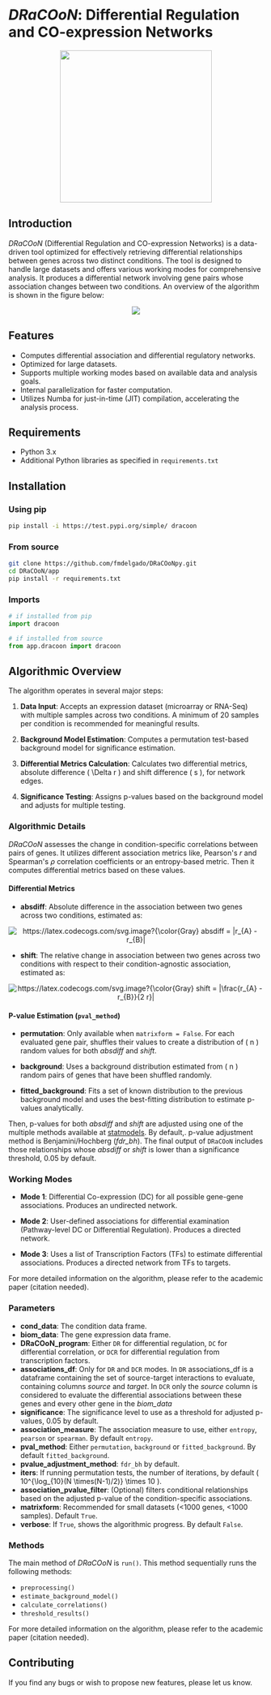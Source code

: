 # _DRaCOoN_: Differential Regulation and CO-expression Networks
<p align="center">
  <img src="https://github.com/fmdelgado/DRACOONpy/raw/master/img/dracoon_logo.png" width="300"/>
</p>

## Introduction
_DRaCOoN_ (Differential Regulation and CO-expression Networks) is a data-driven tool optimized for effectively retrieving differential relationships between genes across two distinct conditions. The tool is designed to handle large datasets and offers various working modes for comprehensive analysis. It produces a differential network involving gene pairs whose association changes between two conditions.
An overview of the algorithm is shown in the figure below:



<p align="center">
  <img src="https://github.com/fmdelgado/DRACOONpy/raw/master/img/graphical_abstract.jpg" />
</p>

## Features

- Computes differential association and differential regulatory networks.
- Optimized for large datasets.
- Supports multiple working modes based on available data and analysis goals.
- Internal parallelization for faster computation.
- Utilizes Numba for just-in-time (JIT) compilation, accelerating the analysis process.

## Requirements

- Python 3.x
- Additional Python libraries as specified in `requirements.txt`

## Installation

### Using pip
```bash
pip install -i https://test.pypi.org/simple/ dracoon
```

### From source

```bash
git clone https://github.com/fmdelgado/DRaCOoNpy.git
cd DRaCOoN/app
pip install -r requirements.txt
```

### Imports

```python
# if installed from pip
import dracoon

# if installed from source
from app.dracoon import dracoon
```

## Algorithmic Overview

The algorithm operates in several major steps:

1. **Data Input**: Accepts an expression dataset (microarray or RNA-Seq) with multiple samples across two conditions. A minimum of 20 samples per condition is recommended for meaningful results.
  
2. **Background Model Estimation**: Computes a permutation test-based background model for significance estimation.

3. **Differential Metrics Calculation**: Calculates two differential metrics, absolute difference \( \Delta r \) and shift difference \( s \), for network edges.

4. **Significance Testing**: Assigns p-values based on the background model and adjusts for multiple testing.


### Algorithmic Details

_DRaCOoN_ assesses the change in condition-specific correlations between pairs of genes. It utilizes different association metrics like, Pearson's _r_ and Spearman's _ρ_ correlation coefficients or an entropy-based metric. 
Then it computes differential metrics based on these values.

#### Differential Metrics
- **absdiff**: Absolute difference in the association between two genes across two conditions, estimated as:
 <p align="center">
<img src="https://latex.codecogs.com/svg.image?{\color{Gray}&space;absdiff&space;=&space;|r_{A}&space;-&space;r_{B}|" title="https://latex.codecogs.com/svg.image?{\color{Gray} absdiff = |r_{A} - r_{B}|"/>
</p>

- **shift**: The relative change in association between two genes across two conditions with respect to their condition-agnostic association, estimated as:
 <p align="center">
<img src="https://latex.codecogs.com/svg.image?{\color{Gray}&space;shift&space;=&space;|\frac{r_{A}&space;-&space;r_{B}}{2&space;r}|" title="https://latex.codecogs.com/svg.image?{\color{Gray} shift = |\frac{r_{A} - r_{B}}{2 r}|"/>
</p>

#### P-value Estimation (`pval_method`)

- **permutation**: Only available when `matrixform = False`. For each evaluated gene pair, shuffles their values to create a distribution of \( n \) random values for both _absdiff_ and _shift_.

- **background**: Uses a background distribution estimated from \( n \) random pairs of genes that have been shuffled randomly.

- **fitted_background**: Fits a set of known distribution to the previous background model and uses the best-fitting distribution to estimate p-values analytically.

Then, p-values for both _absdiff_ and _shift_ are adjusted using one of the multiple methods available at [statmodels](https://www.statsmodels.org/dev/generated/statsmodels.stats.multitest.multipletests.html). By default,. p-value adjustment method is Benjamini/Hochberg (_fdr_bh_).
The final output of `DRaCOoN` includes those relationships whose  _absdiff_ or _shift_ is lower than a significance threshold, 0.05 by default.


### Working Modes

- **Mode 1**: Differential Co-expression (DC) for all possible gene-gene associations. Produces an undirected network.
  
- **Mode 2**: User-defined associations for differential examination (Pathway-level DC or Differential Regulation). Produces a directed network.

- **Mode 3**: Uses a list of Transcription Factors (TFs) to estimate differential associations. Produces a directed network from TFs to targets.

For more detailed information on the algorithm, please refer to the academic paper (citation needed).

### Parameters

- **cond_data**: The condition data frame.
- **biom_data**: The gene expression data frame.
- **DRaCOoN_program**: Either `DR` for differential regulation, `DC` for differential correlation, or `DCR` for differential regulation from transcription factors.
- **associations_df**: Only for `DR` and `DCR` modes. In `DR` associations_df is a dataframe containing the set of source-target interactions to evaluate, containing columns _source_ and _target_. In `DCR` only the _source_ column is considered to evaluate the differential associations between these genes and every other gene in the _biom_data_
- **significance**: The significance level to use as a threshold for adjusted p-values, 0.05 by default.
- **association_measure**: The association measure to use, either `entropy`, `pearson` or `spearman`. By default `entropy`.
- **pval_method**: Either `permutation`, `background` or `fitted_background`. By default `fitted_background`.
- **pvalue_adjustment_method**: `fdr_bh` by default.
- **iters**: If running permutation tests, the number of iterations, by default \( 10^{\log_{10}(N \times(N-1)/2)} \times 10 \).
- **association_pvalue_filter**: (Optional) filters conditional relationships based on the adjusted p-value of the condition-specific associations.
- **matrixform**: Recommended for small datasets (<1000 genes, <1000 samples). Default `True`.
- **verbose**: If `True`, shows the algorithmic progress. By default `False`.

### Methods

The main method of _DRaCOoN_ is `run()`. This method sequentially runs the following methods:

- `preprocessing()`
- `estimate_background_model()`
- `calculate_correlations()`
- `threshold_results()`

For more detailed information on the algorithm, please refer to the academic paper (citation needed).

## Contributing

If you find any bugs or wish to propose new features, please let us know.

